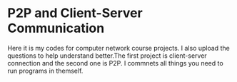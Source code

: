 # P2P and Client-Server Communication
Here it is my codes for computer network course projects. I also upload the questions to help understand better.The first project is client-server connection and the second one is P2P. I commnets all things you need to run programs in themself.

